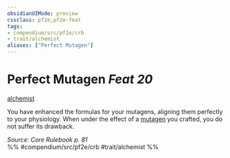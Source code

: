 ```yaml
---
obsidianUIMode: preview
cssclass: pf2e,pf2e-feat
tags:
- compendium/src/pf2e/crb
- trait/alchemist
aliases: ["Perfect Mutagen"]
---
```

# Perfect Mutagen  *Feat 20*  
[alchemist](Reference/Rules/Traits/alchemist.md "Alchemist Class Trait")  


You have enhanced the formulas for your mutagens, aligning them perfectly to your physiology. When under the effect of a [mutagen](mutagen.md "Mutagen Item Trait") you crafted, you do not suffer its drawback.

*Source: Core Rulebook p. 81*  
%% #compendium/src/pf2e/crb #trait/alchemist %%